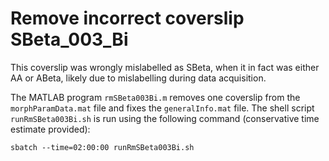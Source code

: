 # Remove incorrect coverslip SBeta_003_Bi

This coverslip was wrongly mislabelled as SBeta, when it in fact was either AA or ABeta, likely due to mislabelling during data acquisition. 

The MATLAB program `rmSBeta003Bi.m` removes one coverslip from the `morphParamData.mat` file and fixes the `generalInfo.mat` file. The shell script `runRmSBeta003Bi.sh` is run using the following command (conservative time estimate provided): 
```
sbatch --time=02:00:00 runRmSBeta003Bi.sh
```
